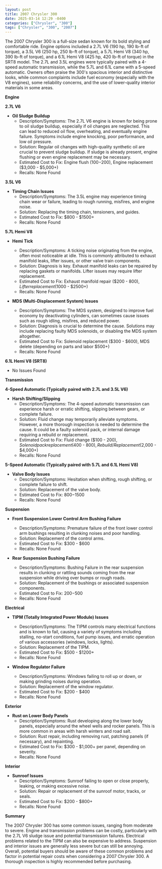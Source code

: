 ```yaml
---
layout: post
title: 2007 Chrysler 300
date: 2025-03-14 12:29 -0400
categories: ["Chrysler", "300"]
tags: ["Chrysler", "300", "2007"]
---
```

The 2007 Chrysler 300 is a full-size sedan known for its bold styling and comfortable ride. Engine options included a 2.7L V6 (190 hp, 190 lb-ft of torque), a 3.5L V6 (250 hp, 250 lb-ft of torque), a 5.7L Hemi V8 (340 hp, 390 lb-ft of torque), and a 6.1L Hemi V8 (425 hp, 420 lb-ft of torque) in the SRT8 model. The 2.7L and 3.5L engines were typically paired with a 4-speed automatic transmission, while the 5.7L and 6.1L came with a 5-speed automatic. Owners often praise the 300's spacious interior and distinctive looks, while common complaints include fuel economy (especially with the V8 engines), some reliability concerns, and the use of lower-quality interior materials in some areas.

**Engine**

**2.7L V6**

*   **Oil Sludge Buildup**
    *   Description/Symptoms: The 2.7L V6 engine is known for being prone to oil sludge buildup, especially if oil changes are neglected. This can lead to reduced oil flow, overheating, and eventually engine failure. Symptoms include engine knocking, poor performance, and low oil pressure.
    *   Solution: Regular oil changes with high-quality synthetic oil are crucial to prevent sludge buildup. If sludge is already present, engine flushing or even engine replacement may be necessary.
    *   Estimated Cost to Fix: Engine flush ($100-$200), Engine replacement ($3,000 - $5,000+)
    *   Recalls: None Found

**3.5L V6**

*   **Timing Chain Issues**
    *   Description/Symptoms: The 3.5L engine may experience timing chain wear or failure, leading to rough running, misfires, and engine noise.
    *   Solution: Replacing the timing chain, tensioners, and guides.
    *   Estimated Cost to Fix: $800 - $1500+
    *   Recalls: None Found

**5.7L Hemi V8**

*   **Hemi Tick**
    *   Description/Symptoms: A ticking noise originating from the engine, often most noticeable at idle. This is commonly attributed to exhaust manifold leaks, lifter issues, or other valve train components.
    *   Solution: Diagnosis is key. Exhaust manifold leaks can be repaired by replacing gaskets or manifolds. Lifter issues may require lifter replacement.
    *   Estimated Cost to Fix: Exhaust manifold repair ($200 - $800), Lifter replacement ($1000 - $2500+)
    *   Recalls: None Found

*   **MDS (Multi-Displacement System) Issues**
    *   Description/Symptoms: The MDS system, designed to improve fuel economy by deactivating cylinders, can sometimes cause issues such as rough idling, misfires, and reduced power.
    *   Solution: Diagnosis is crucial to determine the cause. Solutions may include replacing faulty MDS solenoids, or disabling the MDS system altogether.
    *   Estimated Cost to Fix: Solenoid replacement ($300 - $600), MDS delete (depending on parts and labor $500+)
    *   Recalls: None Found

**6.1L Hemi V8 (SRT8)**
* No Issues Found

**Transmission**

**4-Speed Automatic (Typically paired with 2.7L and 3.5L V6)**

*   **Harsh Shifting/Slipping**
    *   Description/Symptoms: The 4-speed automatic transmission can experience harsh or erratic shifting, slipping between gears, or complete failure.
    *   Solution: Fluid change may temporarily alleviate symptoms. However, a more thorough inspection is needed to determine the cause. It could be a faulty solenoid pack, or internal damage requiring a rebuild or replacement.
    *   Estimated Cost to Fix: Fluid change ($100 - $200), Solenoid pack replacement ($400 - $800), Rebuild/Replacement ($2,000 - $4,000+)
    *   Recalls: None Found

**5-Speed Automatic (Typically paired with 5.7L and 6.1L Hemi V8)**

*   **Valve Body Issues**
    *   Description/Symptoms: Hesitation when shifting, rough shifting, or complete failure to shift.
    *   Solution: Replacement of the valve body.
    *   Estimated Cost to Fix: $800-$1500
    *   Recalls: None Found

**Suspension**

*   **Front Suspension Lower Control Arm Bushing Failure**
    *   Description/Symptoms: Premature failure of the front lower control arm bushings resulting in clunking noises and poor handling.
    *   Solution: Replacement of the control arms.
    *   Estimated Cost to Fix: $300 - $600
    *   Recalls: None Found

*   **Rear Suspension Bushing Failure**
    *   Description/Symptoms: Bushing Failure in the rear suspension results in clunking or rattling sounds coming from the rear suspension while driving over bumps or rough roads.
    *   Solution: Replacement of the bushings or associated suspension components.
    *   Estimated Cost to Fix: $200-$500
    *   Recalls: None Found

**Electrical**

*   **TIPM (Totally Integrated Power Module) Issues**
    *   Description/Symptoms: The TIPM controls many electrical functions and is known to fail, causing a variety of symptoms including stalling, no-start conditions, fuel pump issues, and erratic operation of various accessories (windows, locks, lights).
    *   Solution: Replacement of the TIPM.
    *   Estimated Cost to Fix: $500 - $1200+
    *   Recalls: None Found

*   **Window Regulator Failure**
    *   Description/Symptoms: Windows failing to roll up or down, or making grinding noises during operation.
    *   Solution: Replacement of the window regulator.
    *   Estimated Cost to Fix: $200 - $400
    *   Recalls: None Found

**Exterior**

*   **Rust on Lower Body Panels**
    *   Description/Symptoms: Rust developing along the lower body panels, especially around the wheel wells and rocker panels. This is more common in areas with harsh winters and road salt.
    *   Solution: Rust repair, including removing rust, patching panels (if necessary), and repainting.
    *   Estimated Cost to Fix: $300 - $1,000+ per panel, depending on severity.
    *   Recalls: None Found

**Interior**

*   **Sunroof Issues**
    *   Description/Symptoms: Sunroof failing to open or close properly, leaking, or making excessive noise.
    *   Solution: Repair or replacement of the sunroof motor, tracks, or seals.
    *   Estimated Cost to Fix: $200 - $800+
    *   Recalls: None Found

**Summary**

The 2007 Chrysler 300 has some common issues, ranging from moderate to severe. Engine and transmission problems can be costly, particularly with the 2.7L V6 sludge issue and potential transmission failures. Electrical problems related to the TIPM can also be expensive to address. Suspension and interior issues are generally less severe but can still be annoying. Overall, potential buyers should be aware of these common problems and factor in potential repair costs when considering a 2007 Chrysler 300. A thorough inspection is highly recommended before purchasing.

